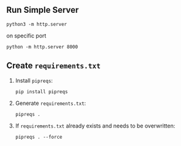 ## Run Simple Server

```
python3 -m http.server
```
on specific port
```
python -m http.server 8000
```

## Create `requirements.txt`

1. Install `pipreqs`:

    ```
    pip install pipreqs
    ```

2. Generate `requirements.txt`:

    ```
    pipreqs .
    ```

3. If `requirements.txt` already exists and needs to be overwritten:

    ```
    pipreqs . --force
    ```
